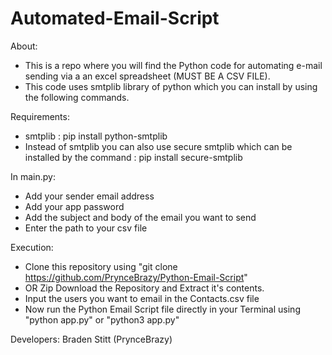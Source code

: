 # Automated-Email-Script

About: 
- This is a repo where you will find the Python code for automating e-mail sending via a an excel spreadsheet (MUST BE A CSV FILE).
- This code uses smtplib library of python which you can install by using the following commands.

Requirements:
- smtplib : pip install python-smtplib
- Instead of smtplib you can also use secure smtplib which can be installed by the command : pip install secure-smtplib

In main.py:
- Add your sender email address
- Add your app password
- Add the subject and body of the email you want to send
- Enter the path to your csv file

Execution:
- Clone this repository using "git clone https://github.com/PrynceBrazy/Python-Email-Script"
- OR Zip Download the Repository and Extract it's contents.
- Input the users you want to email in the Contacts.csv file
- Now run the Python Email Script file directly in your Terminal using "python app.py" or "python3 app.py"



Developers: Braden Stitt (PrynceBrazy)

